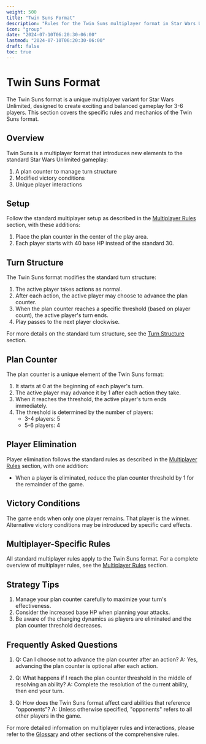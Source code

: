```yaml
---
weight: 500
title: "Twin Suns Format"
description: "Rules for the Twin Suns multiplayer format in Star Wars Unlimited"
icon: "group"
date: "2024-07-10T06:20:30-06:00"
lastmod: "2024-07-10T06:20:30-06:00"
draft: false
toc: true
---
```


# Twin Suns Format

The Twin Suns format is a unique multiplayer variant for Star Wars Unlimited, designed to create exciting and balanced gameplay for 3-6 players. This section covers the specific rules and mechanics of the Twin Suns format.

## Overview

Twin Suns is a multiplayer format that introduces new elements to the standard Star Wars Unlimited gameplay:

1. A plan counter to manage turn structure
2. Modified victory conditions
3. Unique player interactions

## Setup

Follow the standard multiplayer setup as described in the [Multiplayer Rules](/docs/multiplayer-rules/#setup) section, with these additions:

1. Place the plan counter in the center of the play area.
2. Each player starts with 40 base HP instead of the standard 30.

## Turn Structure

The Twin Suns format modifies the standard turn structure:

1. The active player takes actions as normal.
2. After each action, the active player may choose to advance the plan counter.
3. When the plan counter reaches a specific threshold (based on player count), the active player's turn ends.
4. Play passes to the next player clockwise.

For more details on the standard turn structure, see the [Turn Structure](/docs/turn-structure/) section.

## Plan Counter

The plan counter is a unique element of the Twin Suns format:

1. It starts at 0 at the beginning of each player's turn.
2. The active player may advance it by 1 after each action they take.
3. When it reaches the threshold, the active player's turn ends immediately.
4. The threshold is determined by the number of players:
   - 3-4 players: 5
   - 5-6 players: 4

## Player Elimination

Player elimination follows the standard rules as described in the [Multiplayer Rules](/docs/multiplayer-rules/#player-elimination) section, with one addition:

- When a player is eliminated, reduce the plan counter threshold by 1 for the remainder of the game.

## Victory Conditions

The game ends when only one player remains. That player is the winner. Alternative victory conditions may be introduced by specific card effects.

## Multiplayer-Specific Rules

All standard multiplayer rules apply to the Twin Suns format. For a complete overview of multiplayer rules, see the [Multiplayer Rules](/docs/multiplayer-rules/) section.

## Strategy Tips

1. Manage your plan counter carefully to maximize your turn's effectiveness.
2. Consider the increased base HP when planning your attacks.
3. Be aware of the changing dynamics as players are eliminated and the plan counter threshold decreases.

## Frequently Asked Questions

1. Q: Can I choose not to advance the plan counter after an action?
   A: Yes, advancing the plan counter is optional after each action.

2. Q: What happens if I reach the plan counter threshold in the middle of resolving an ability?
   A: Complete the resolution of the current ability, then end your turn.

3. Q: How does the Twin Suns format affect card abilities that reference "opponents"?
   A: Unless otherwise specified, "opponents" refers to all other players in the game.

For more detailed information on multiplayer rules and interactions, please refer to the [Glossary](/docs/glossary/) and other sections of the comprehensive rules.